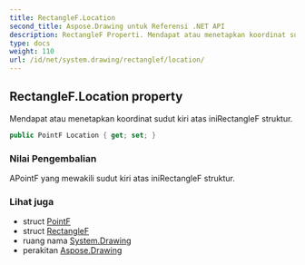```yaml
---
title: RectangleF.Location
second_title: Aspose.Drawing untuk Referensi .NET API
description: RectangleF Properti. Mendapat atau menetapkan koordinat sudut kiri atas iniRectangleF struktur.
type: docs
weight: 110
url: /id/net/system.drawing/rectanglef/location/
---
```

## RectangleF.Location property

Mendapat atau menetapkan koordinat sudut kiri atas iniRectangleF struktur.

```csharp
public PointF Location { get; set; }
```

### Nilai Pengembalian

APointF yang mewakili sudut kiri atas iniRectangleF struktur.

### Lihat juga

* struct [PointF](../../pointf/)
* struct [RectangleF](../)
* ruang nama [System.Drawing](../../rectanglef/)
* perakitan [Aspose.Drawing](../../../)



